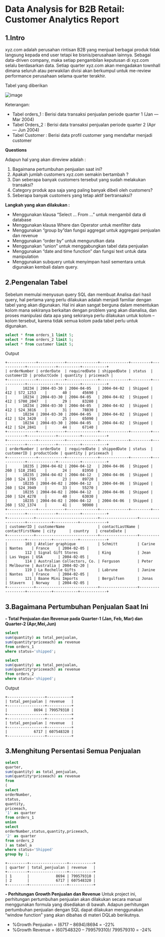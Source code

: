 # Data Analysis for B2B Retail: Customer Analytics Report 

## 1.Intro
xyz.com adalah perusahan rintisan B2B yang menjual berbagai produk tidak langsung kepada end user tetapi ke bisnis/perusahaan lainnya. Sebagai data-driven company, maka setiap pengambilan keputusan di xyz.com selalu berdasarkan data. Setiap quarter xyz.com akan mengadakan townhall dimana seluruh atau perwakilan divisi akan berkumpul untuk me-review performance perusahaan selama quarter terakhir.

Tabel yang diberikan

![image](https://user-images.githubusercontent.com/108319934/177560962-e8a9726b-828e-44b0-a743-2d1a35495e39.png)

Keterangan:

- Tabel orders_1 : Berisi data transaksi penjualan periode quarter 1 (Jan — Mar 2004)
- Tabel Orders_2 : Berisi data transaksi penjualan periode quarter 2 (Apr — Jun 2004)
- Tabel Customer : Berisi data profil customer yang mendaftar menjadi customer

**Questions**

Adapun hal yang akan direview adalah :
1. Bagaimana pertumbuhan penjualan saat ini?
2. Apakah jumlah customers xyz.com semakin bertambah ?
3. Dan seberapa banyak customers tersebut yang sudah melakukan transaksi?
4. Category produk apa saja yang paling banyak dibeli oleh customers?
5. Seberapa banyak customers yang tetap aktif bertransaksi?

**Langkah yang akan dilakukan :**

- Menggunakan klausa “Select … From …” untuk mengambil data di database
- Menggunakan klausa Where dan Operator untuk menfilter data
- Menggunakan “group by”dan fungsi aggregat untuk aggregasi penjualan dan revenue
- Menggunakan “order by” untuk mengurutkan data
- Menggunakan “union” untuk menggabungkan tabel data penjualan
- Menggunakan “date and time function” dan fungsi text untuk data manipulation
- Menggunakan subquery untuk menyimpan hasil sementara untuk digunakan kembali dalam query.

## 2.Pengenalan Tabel
Sebelum memulai menyusun query SQL dan membuat Analisa dari hasil query, hal pertama yang perlu dilakukan adalah menjadi familiar dengan tabel yang akan digunakan. 
Hal ini akan sangat berguna dalam menentukan kolom mana sekiranya berkaitan dengan problem yang akan dianalisa, dan proses manipulasi data apa yang sekiranya perlu dilakukan untuk kolom – kolom tersebut, karena tidak semua kolom pada tabel perlu untuk digunakan.
```sql
select * from orders_1 limit 5;
select * from orders_2 limit 5;
select * from customer limit 5;
```
Output
```
+-------------+------------+--------------+-------------+---------+------------+-------------+----------+-----------+
| orderNumber | orderDate  | requiredDate | shippedDate | status  | customerID | productCode | quantity | priceeach |
+-------------+------------+--------------+-------------+---------+------------+-------------+----------+-----------+
|       10234 | 2004-03-30 | 2004-04-05   | 2004-04-02  | Shipped |        412 | S72_1253    |       40 |     45690 |
|       10234 | 2004-03-30 | 2004-04-05   | 2004-04-02  | Shipped |        412 | S700_2047   |       29 |     83280 |
|       10234 | 2004-03-30 | 2004-04-05   | 2004-04-02  | Shipped |        412 | S24_3816    |       31 |     78830 |
|       10234 | 2004-03-30 | 2004-04-05   | 2004-04-02  | Shipped |        412 | S24_3420    |       25 |     65090 |
|       10234 | 2004-03-30 | 2004-04-05   | 2004-04-02  | Shipped |        412 | S24_2841    |       44 |     67140 |
+-------------+------------+--------------+-------------+---------+------------+-------------+----------+-----------+
+-------------+------------+--------------+-------------+---------+------------+-------------+----------+-----------+
| orderNumber | orderDate  | requiredDate | shippedDate | status  | customerID | productCode | quantity | priceeach |
+-------------+------------+--------------+-------------+---------+------------+-------------+----------+-----------+
|       10235 | 2004-04-02 | 2004-04-12   | 2004-04-06  | Shipped |        260 | S18_2581    |       24 |     81950 |
|       10235 | 2004-04-02 | 2004-04-12   | 2004-04-06  | Shipped |        260 | S24_1785    |       23 |     89720 |
|       10235 | 2004-04-02 | 2004-04-12   | 2004-04-06  | Shipped |        260 | S24_3949    |       33 |     55270 |
|       10235 | 2004-04-02 | 2004-04-12   | 2004-04-06  | Shipped |        260 | S24_4278    |       40 |     63030 |
|       10235 | 2004-04-02 | 2004-04-12   | 2004-04-06  | Shipped |        260 | S32_1374    |       41 |     90900 |
+-------------+------------+--------------+-------------+---------+------------+-------------+----------+-----------+
+------------+----------------------------+-----------------+------------------+-----------+-----------+------------+
| customerID | customerName               | contactLastName | contactFirstName | city      | country   | createDate |
+------------+----------------------------+-----------------+------------------+-----------+-----------+------------+
|        103 | Atelier graphique          | Schmitt         | Carine           | Nantes    | France    | 2004-02-05 |
|        112 | Signal Gift Stores         | King            | Jean             | Las Vegas | USA       | 2004-02-05 |
|        114 | Australian Collectors, Co. | Ferguson        | Peter            | Melbourne | Australia | 2004-02-20 |
|        119 | La Rochelle Gifts          | Labrune         | Janine           | Nantes    | France    | 2004-02-05 |
|        121 | Baane Mini Imports         | Bergulfsen      | Jonas            | Stavern   | Norway    | 2004-02-05 |
+------------+----------------------------+-----------------+------------------+-----------+-----------+------------+ 

```
## 3.Bagaimana Pertumbuhan Penjualan Saat Ini
**- Total Penjualan dan Revenue pada Quarter-1 (Jan, Feb, Mar) dan Quarter-2 (Apr,Mei,Jun)**
```sql
select
sum(quantity) as total_penjualan,
sum(quantity*priceeach) as revenue
from orders_1
where status='shipped';

select
sum(quantity) as total_penjualan,
sum(quantity*priceeach) as revenue
from orders_2
where status='shipped';
```
Output
```
+-----------------+-----------+
| total_penjualan | revenue   |
+-----------------+-----------+
|            8694 | 799579310 |
+-----------------+-----------+
+-----------------+-----------+
| total_penjualan | revenue   |
+-----------------+-----------+
|            6717 | 607548320 |
+-----------------+-----------+
```
## 3.Menghitung Persentasi Semua Penjualan
```sql
select
quarter,
sum(quantity) as total_penjualan,
sum(quantity*priceeach) as revenue
from
(
select
orderNumber,
status,
quantity,
priceeach,
'1' as quarter
from orders_1
union
select
orderNumber,status,quantity,priceeach,
'2' as quarter
from orders_2
) as tabel_a
where status='Shipped'
group by 1;
```
```
+---------+-----------------+-----------+
| quarter | total_penjualan | revenue   |
+---------+-----------------+-----------+
| 1       |            8694 | 799579310 |
| 2       |            6717 | 607548320 |
+---------+-----------------+-----------+
```

**- Perhitungan Growth Penjualan dan Revenue**
Untuk project ini, perhitungan pertumbuhan penjualan akan dilakukan secara manual menggunakan formula yang disediakan di bawah. 
Adapun perhitungan pertumbuhan penjualan dengan SQL dapat dilakukan menggunakan “window function” yang akan dibahas di materi DQLab berikutnya.
- %Growth Penjualan = (6717 – 8694)/8694 = -22%
- %Growth Revenue = (607548320 – 799579310)/ 799579310 = -24% 

 
